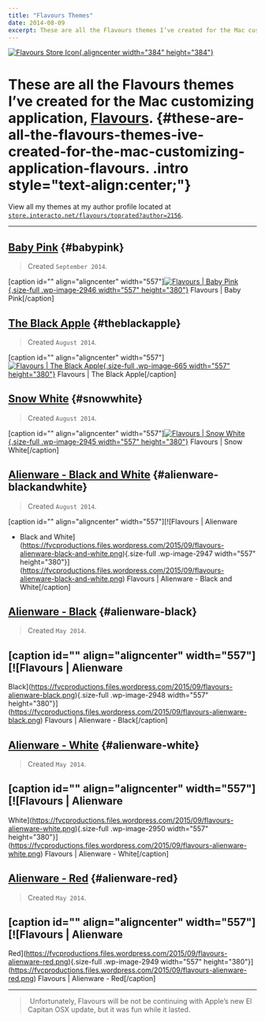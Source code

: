 ```yaml
--- 
title: "Flavours Themes" 
date: 2014-08-09
excerpt: These are all the Flavours themes I’ve created for the Mac customizing application, Flavours. 
---
```


[![Flavours Store
Icon](http://store.interacto.net/flavours/global/store/images/store@384.png){.aligncenter
width="384"
height="384"}](http://store.interacto.net/flavours/toprated?author=2156)

These are all the Flavours themes I’ve created for the Mac customizing application, [Flavours](http://www.flavours.interacto.net/ "Flavours"). {#these-are-all-the-flavours-themes-ive-created-for-the-mac-customizing-application-flavours. .intro style="text-align:center;"}
==============================================================================================================================================

View all my themes at my author profile located at
[`store.interacto.net/flavours/toprated?author=2156`](http://store.interacto.net/flavours/toprated?author=2156 "Flavours Store").

------------------------------------------------------------------------

[Baby Pink](http://store.interacto.net/flavours/uuid/9D0FD386-8DD1-4934-B566-1C095BB919CC) {#babypink}
------------------------------------------------------------------------------------------

> Created `September 2014`.

\[caption id="" align="aligncenter" width="557"\][![Flavours | Baby
Pink](https://fvcproductions.files.wordpress.com/2015/09/flavours-baby-pink.png){.size-full
.wp-image-2946 width="557"
height="380"}](https://fvcproductions.files.wordpress.com/2015/09/flavours-baby-pink.png)
Flavours | Baby Pink\[/caption\]

[The Black Apple](http://store.interacto.net/flavours/uuid/85C33D67-F9BB-4D59-A516-E1E7A45109F1) {#theblackapple}
------------------------------------------------------------------------------------------------

> Created `August 2014`.

\[caption id="" align="aligncenter" width="557"\][![Flavours | The Black
Apple](https://fvcproductions.files.wordpress.com/2014/08/85c33d67-f9bb-4d59-a516-e1e7a45109f1_2-1618-flavour.png){.size-full
.wp-image-665 width="557"
height="380"}](https://fvcproductions.files.wordpress.com/2014/08/85c33d67-f9bb-4d59-a516-e1e7a45109f1_2-1618-flavour.png)
Flavours | The Black Apple\[/caption\]

[Snow White](http://store.interacto.net/flavours/uuid/438AE9DE-0E77-4D22-BE08-DD1FBF4E1B6B) {#snowwhite}
-------------------------------------------------------------------------------------------

> Created `August 2014`.

\[caption id="" align="aligncenter" width="557"\][![Flavours | Snow
White](https://fvcproductions.files.wordpress.com/2015/09/flavours-snow-white.png){.size-full
.wp-image-2945 width="557"
height="380"}](https://fvcproductions.files.wordpress.com/2015/09/flavours-snow-white.png)
Flavours | Snow White\[/caption\]

[Alienware - Black and White](http://store.interacto.net/flavours/uuid/5A50D6B9-F5A0-424E-B8CD-D34C1C72C49F) {#alienware-blackandwhite}
------------------------------------------------------------------------------------------------------------

> Created `August 2014`.

\[caption id="" align="aligncenter" width="557"\][![Flavours | Alienware
- Black and
White](https://fvcproductions.files.wordpress.com/2015/09/flavours-alienware-black-and-white.png){.size-full
.wp-image-2947 width="557"
height="380"}](https://fvcproductions.files.wordpress.com/2015/09/flavours-alienware-black-and-white.png)
Flavours | Alienware - Black and White\[/caption\]

[Alienware - Black](http://store.interacto.net/flavours/uuid/B839C9C1-FBE0-42DE-8274-435644858FCE) {#alienware-black}
--------------------------------------------------------------------------------------------------

> Created `May 2014`.

\[caption id="" align="aligncenter" width="557"\][![Flavours | Alienware
-
Black](https://fvcproductions.files.wordpress.com/2015/09/flavours-alienware-black.png){.size-full
.wp-image-2948 width="557"
height="380"}](https://fvcproductions.files.wordpress.com/2015/09/flavours-alienware-black.png)
Flavours | Alienware - Black\[/caption\]

[Alienware - White](http://store.interacto.net/flavours/uuid/0DF031F5-CE3A-4DE1-B550-F5F80FD92DAB) {#alienware-white}
--------------------------------------------------------------------------------------------------

> Created `May 2014`.

\[caption id="" align="aligncenter" width="557"\][![Flavours | Alienware
-
White](https://fvcproductions.files.wordpress.com/2015/09/flavours-alienware-white.png){.size-full
.wp-image-2950 width="557"
height="380"}](https://fvcproductions.files.wordpress.com/2015/09/flavours-alienware-white.png)
Flavours | Alienware - White\[/caption\]

[Alienware - Red](http://store.interacto.net/flavours/uuid/711CDD64-DCAF-4198-BE2F-55BF360C88DF) {#alienware-red}
------------------------------------------------------------------------------------------------

> Created `May 2014`.

\[caption id="" align="aligncenter" width="557"\][![Flavours | Alienware
-
Red](https://fvcproductions.files.wordpress.com/2015/09/flavours-alienware-red.png){.size-full
.wp-image-2949 width="557"
height="380"}](https://fvcproductions.files.wordpress.com/2015/09/flavours-alienware-red.png)
Flavours | Alienware - Red\[/caption\]

------------------------------------------------------------------------

>  Unfortunately, Flavours will be not be continuing with Apple’s new El
> Capitan OSX update, but it was fun while it lasted.
